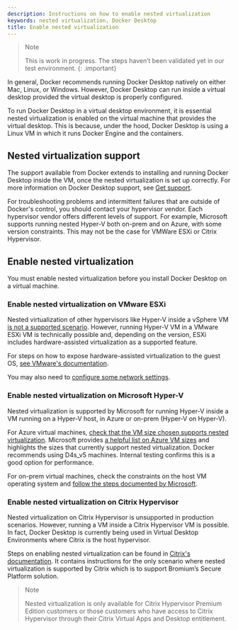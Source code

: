 ```yaml
---
description: Instructions on how to enable nested virtualization
keywords: nested virtualization, Docker Desktop
title: Enable nested virtualization
---
```

>Note 
>
>This is work in progress. The steps haven’t been validated yet in our test environment.
{: .important}


In general, Docker recommends running Docker Desktop natively on either Mac, Linux, or Windows. However, Docker Desktop can run inside a virtual desktop provided the virtual desktop is properly configured. 

To run Docker Desktop in a virtual desktop environment, it is essential nested virtualization is enabled on the virtual machine that provides the virtual desktop. This is because, under the hood, Docker Desktop is using a Linux VM in which it runs Docker Engine and the containers.

## Nested virtualization support

The support available from Docker extends to installing and running Docker Desktop inside the VM, once the nested virtualization is set up correctly. For more information on Docker Desktop support, see [Get support](support.md).

For troubleshooting problems and intermittent failures that are outside of Docker's control, you should contact your hypervisor vendor. Each hypervisor vendor offers different levels of support. For example, Microsoft supports running nested Hyper-V both on-prem and on Azure, with some version constraints. This may not be the case for VMWare ESXi or Citrix Hypervisor.

## Enable nested virtualization

You must enable nested virtualization before you install Docker Desktop on a virtual machine.

### Enable nested virtualization on VMware ESXi 

Nested virtualization of other hypervisors like Hyper-V inside a vSphere VM [is not a supported scenario](https://kb.vmware.com/s/article/2009916). However, running Hyper-V VM in a VMware ESXi VM is technically possible and, depending on the version, ESXi includes hardware-assisted virtualization as a supported feature. 

For steps on how to expose hardware-assisted virtualization to the guest OS, [see VMware's documentation](https://docs.vmware.com/en/VMware-vSphere/7.0/com.vmware.vsphere.vm_admin.doc/GUID-2A98801C-68E8-47AF-99ED-00C63E4857F6.html). 

You may also need to [configure some network settings](https://www.vembu.com/blog/nested-hyper-v-vms-on-a-vmware-esxi-server).

### Enable nested virtualization on Microsoft Hyper-V 

Nested virtualization is supported by Microsoft for running Hyper-V inside a VM running on a Hyper-V host, in Azure or on-prem (Hyper-V on Hyper-V).

For Azure virtual machines, [check that the VM size chosen supports nested virtualization](https://docs.microsoft.com/en-us/azure/virtual-machines/sizes). Microsoft provides [a helpful list on Azure VM sizes](https://docs.microsoft.com/en-us/azure/virtual-machines/acu) and highlights the sizes that currently support nested virtualization. Docker recommends using D4s_v5 machines. Internal testing confirms this is a good option for performance. 

For on-prem virtual machines, check the constraints on the host VM operating system and [follow the steps documented by Microsoft](https://docs.microsoft.com/en-us/virtualization/hyper-v-on-windows/user-guide/nested-virtualization).

### Enable nested virtualization on Citrix Hypervisor

Nested virtualization on Citrix Hypervisor is unsupported in production scenarios. However, running a VM inside a Citrix Hypervisor VM is possible. In fact, Docker Desktop is currently being used in Virtual Desktop Environments where Citrix is the host hypervisor.

Steps on enabling nested virtualization can be found in [Citrix's documentation](https://docs.citrix.com/en-us/citrix-hypervisor/vms/bromium.html#configuration). It contains instructions for the only scenario where nested virtualization is supported by Citrix which is to support Bromium’s Secure Platform solution.

>Note
>
> Nested virtualization is only available for Citrix Hypervisor Premium Edition customers or those customers who have access to Citrix Hypervisor through their Citrix Virtual Apps and Desktop entitlement.

